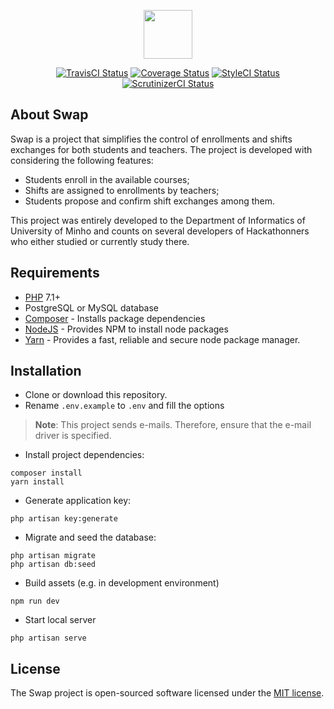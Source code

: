<p align="center">
    <img src="http://i.imgur.com/EwYWc4Q.png" height="78">
</p>

<p align="center">
    <a href="https://travis-ci.org/Hackathonners/swap"><img src="https://travis-ci.org/Hackathonners/swap.svg" alt="TravisCI Status"></a>
    <a href='https://coveralls.io/github/Hackathonners/swap?branch=develop'><img src='https://coveralls.io/repos/github/Hackathonners/swap/badge.svg?branch=develop' alt='Coverage Status' /></a>
    <a href="https://styleci.io/repos/7548986/"><img src="https://styleci.io/repos/7548986/shield?style=flat" alt="StyleCI Status"></a>
    <a href="https://scrutinizer-ci.com/g/Hackathonners/swap/"><img src="https://scrutinizer-ci.com/g/Hackathonners/swap/badges/quality-score.png" alt="ScrutinizerCI Status"></a>
</p>

## About Swap

Swap is a project that simplifies the control of enrollments and shifts exchanges for both students and teachers. The project is developed with considering the following features:

- Students enroll in the available courses;
- Shifts are assigned to enrollments by teachers;
- Students propose and confirm shift exchanges among them.

This project was entirely developed to the Department of Informatics of University of Minho and counts on several developers of Hackathonners who either studied or currently study there.

## Requirements

- [PHP](http://php.net/) 7.1+
- PostgreSQL or MySQL database
- [Composer](https://getcomposer.org/) - Installs package dependencies
- [NodeJS](https://nodejs.org/en/) - Provides NPM to install node packages
- [Yarn](https://yarnpkg.com/lang/en/) - Provides a fast, reliable and secure node package manager.

## Installation

- Clone or download this repository.
- Rename `.env.example` to `.env` and fill the options
> **Note**: This project sends e-mails. Therefore, ensure that the e-mail driver is specified.

- Install project dependencies:
```
composer install
yarn install
```

- Generate application key:
```
php artisan key:generate
```

- Migrate and seed the database:
```
php artisan migrate
php artisan db:seed
```

- Build assets (e.g. in development environment)
```
npm run dev
```

- Start local server
```
php artisan serve
```

## License
The Swap project is open-sourced software licensed under the [MIT license](http://opensource.org/licenses/MIT).
